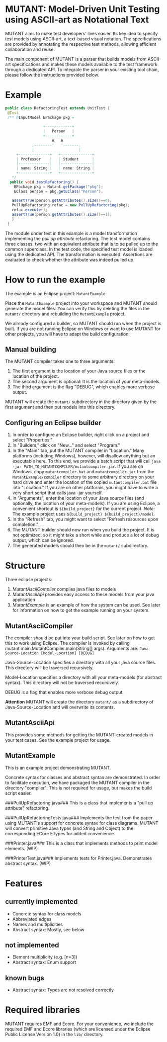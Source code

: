 # MUTANT: Model-Driven Unit Testing using ASCII-art as Notational Text #

MUTANT aims to make test developers' lives easier. Its key idea to specify test models using ASCII-art, a text-based visual notation.  The specifications are provided by annotating the respective test methods, allowing efficient collaboration and reuse. 

The main component of MUTANT is a parser that builds models from ASCII-art specifications and makes these models available to the test framework through a dedicated API. To integrate the parser in your existing tool chain, please follow the instructions provided below.

# Example 
```Java
public class RefactoringTest extends UnitTest {
 @Test
 /** @InputModel EPackage pkg = 
       
                 +------------+                               
                 |   Person   |    										
                 +------------+                               
                     A   A                          
            .--------'   '-------.                 
            |                    |                 
     +--------------+   +--------------+      
     | Professor    |   | Student      |
     |--------------|   |--------------|      
     | name: String |   | name: String |      
     +--------------+   +--------------+   
   */
  public void testRefactoring() {
    EPackage pkg = Mutant.getPackage("pkg");
    EClass person = pkg.getEClass("Person");	
      	
   assertTrue(person.getAttributes().size()==0);
   PullUpRefactoring refac = new PullUpRefactoring(pkg);
   refac.execute();
   assertTrue(person.getAttributes().size()==1);
   }    
 }
 ```

The module under test in this example is a model transformation implementing the _pull up attribute_ refactoring. The test model contains three classes, two with an equivalent attribute that is to be pulled up to the common superclass. In the test code, the specified test model is loaded using the dedicated API. The transformation is executed. Assertions are evaluated to check whether the attribute was indeed pulled up.

# How to run the example #
The example is an Eclipse project: `MutantExample`.

Place the `MutantExample` project into your workspace and MUTANT should generate the model files. You can verify this by deleting the files in the `mutant/` directory and rebuilding the `MutantExample` project.

We already configured a builder, so MUTANT should run when the project is built. If you are not running Eclipse on Windows or want to use MUTANT for other projects, you will have to adapt the build configuration:

## Manual building ##
The MUTANT compiler takes one to three arguments:

1. The first argument is the location of your Java source files or the location of the project.
2. The second argument is optional: It is the location of your meta-models.
3. The third argument is the flag "DEBUG", which enables more verbose output.

MUTANT will create the `mutant/` subdirectory in the directory given by the first argument and then put models into this directory.

## Configuring an Eclipse builder ##
1. In order to configure an Eclipse builder, right click on a project and select "Properties."
2. In "Builders," click on "New..." and select "Program."
3. In the "Main" tab, put the MUTANT compiler in "Location." Many platforms (including Windows), however, will disallow anything but an executable here. To this end, we provide a batch script that will call `java -jar PATH_TO_MUTANTCOMPILER/mutantcompiler.jar`. If you are on Windows, copy `mutantcompiler.bat` and `mutantcompiler.jar` from the `MutantExample/compiler` directory to some arbitrary directory on your hard drive and enter the location of the copied `mutantcompiler.bat` file into "Location." If you are on other platforms, you might have to write a very short script that calls java -jar yourself.
3. In "Arguments", enter the location of your Java source files (and optionally, the location of your meta-models). If you are using Eclipse, a convenient shortcut is `${build_project}` for the current project. *Note:* The example project uses `${build_project} ${build_project}/model`.
4. In the "Refresh" tab, you might want to select "Refresh resources upon completion."
5. The MUTANT builder should now run when you build the project. It is not optimized, so it might take a short while and produce a lot of debug output, which can be ignored.
6. The generated models should then be in the `mutant/` subdirectory.


# Structure #
Three eclipse projects:

1. *MutantAsciiCompiler* compiles java files to models
2. *MutantAsciiApi* provides easy access to these models from your java application
3. *MutantExample* is an example of how the system can be used. See later for information on how to get the example running on your system.

## MutantAsciiCompiler ##
The compiler should be put into your build script. See later on how to get this to work using Eclipse.
The compiler is invoked by calling mutant.main.MutantCompiler.main(String[] args). Arguments are: `Java-Source-Location [Model-Location] [DEBUG]`

Java-Source-Location specifies a directory with all your java source files. This directory will be traversed recursively.

Model-Location specifies a directory with all your meta-models (for abstract syntax). This directory will not be traversed recursively.

DEBUG is a flag that enables more verbose debug output.

**Attention** MUTANT will create the directory `mutant/` as a subdirectory of Java-Source-Location and will overwrite its contents.

## MutantAsciiApi ##
This provides some methods for getting the MUTANT-created models in your test cases. See the example project for usage.

## MutantExample ##
This is an example project demonstrating MUTANT.

Concrete syntax for classes and abstract syntax are demonstrated. In order to facilitate execution, we have packaged the MUTANT compiler in the directory "compiler". This is not required for usage, but makes the build script easier.

###PullUpRefactoring.java###
This is a class that implements a "pull up attribute" refactoring.

###PullUpRefactoringTests.java###
Implements the test from the paper using MUTANT's support for concrete syntax for class diagrams. MUTANT will convert primitive Java types (and String and Object) to the corresponding ECore ETypes for added convenience.

###Printer.java###
This is a class that implements methods to print model elements. (WIP)

###PrinterTest.java###
Implements tests for Printer.java. Demonstrates abstract syntax. (WIP)

# Features #

## currently implemented ##
- Concrete syntax for class models
- Abbreviated edges
- Names and multiplicities
- Abstract syntax: Mostly, see below

## not implemented ##
- Element multiplicity (e.g. [n=3])
- Abstract syntax: Enum support 

## known bugs ##
- Abstract syntax: Types are not resolved correctly


# Required libraries #
MUTANT requires EMF and Ecore.
For your convenience, we include the required EMF and Ecore libraries (which are licensed under the Eclipse Public License Version 1.0) in the `lib/` directory.